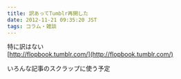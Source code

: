 ```yaml
---
title: 訳あってTumblr再開した
date: 2012-11-21 09:35:20 JST
tags: コラム・雑談
---
```


特に訳はない<br />[http://flopbook.tumblr.com/](http://flopbook.tumblr.com/)

いろんな記事のスクラップに使う予定

